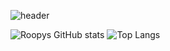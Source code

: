 ![header](https://capsule-render.vercel.app/api?type=waving&color=#FFC0CB&height=400&section=header&text=Roopy's%20Github%20Info&fontSize=70)

![Roopys GitHub stats](https://github-readme-stats.vercel.app/api?username=21929457&show_icons=true&theme=radical)
![Top Langs](https://github-readme-stats.vercel.app/api/top-langs/?username=21929457&layout=compact)
